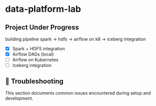 # data-platform-lab
## Project Under Progress 
building pipeline spark -> hdfs -> airflow on k8 -> iceberg integration

- [x] Spark + HDFS integration  
- [x] Airflow DAGs (local)  
- [ ] Airflow on Kubernetes  
- [ ] Iceberg integration
      
## 🐛 Troubleshooting

This section documents common issues encountered during setup and development.
